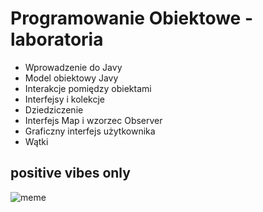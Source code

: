 # Programowanie Obiektowe - laboratoria

- Wprowadzenie do Javy
- Model obiektowy Javy
- Interakcje pomiędzy obiektami
- Interfejsy i kolekcje
- Dziedziczenie
- Interfejs Map i wzorzec Observer
- Graficzny interfejs użytkownika
- Wątki


## positive vibes only
![meme](https://user-images.githubusercontent.com/115089828/206050842-2913688e-f2a8-45d0-8089-d044fe9baa0c.png)
